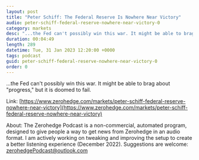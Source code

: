 ```yaml
---
layout: post
title: "Peter Schiff: The Federal Reserve Is Nowhere Near Victory"
audio: peter-schiff-federal-reserve-nowhere-near-victory-0
category: markets
desc: "...the Fed can't possibly win this war. It might be able to brag about &quot;progress,&quot; but it is doomed to fail."
duration: 00:04:49
length: 289
datetime: Tue, 31 Jan 2023 12:20:00 +0000
tags: podcast
guid: peter-schiff-federal-reserve-nowhere-near-victory-0
order: 0
---
```

...the Fed can't possibly win this war. It might be able to brag about &quot;progress,&quot; but it is doomed to fail.

Link: [https://www.zerohedge.com/markets/peter-schiff-federal-reserve-nowhere-near-victory](https://www.zerohedge.com/markets/peter-schiff-federal-reserve-nowhere-near-victory)

About: The Zerohedge Podcast is a non-commercial, automated program, designed to give people a way to get news from Zerohedge in an audio format.  I am actively working on tweaking and improving the setup to create a better listening experience (December 2022).  Suggestions are welcome: [zerohedgePodcast@outlook.com](mailto:zerohedgePodcast@outlook.com)